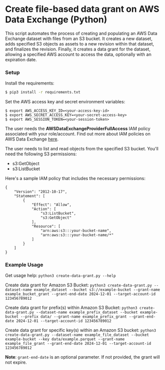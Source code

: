 # Create file-based data grant on AWS Data Exchange (Python)

This script automates the process of creating and populating an AWS Data Exchange dataset with files from an S3 bucket. It creates a new dataset, adds specified S3 objects as assets to a new revision within that dataset, and finalizes the revision. Finally, it creates a data grant for the dataset, allowing a specified AWS account to access the data, optionally with an expiration date.

### Setup

Install the requirements:

```bash
$ pip3 install -r requirements.txt
```

Set the AWS access key and secret environment variables:

```
$ export AWS_ACCESS_KEY_ID=<your-access-key-id>
$ export AWS_SECRET_ACCESS_KEY=<your-secret-access-key>
$ export AWS_SESSION_TOKEN=<your-session-token>
```

The user needs the **AWSDataExchangeProviderFullAccess** IAM policy associated with your role/account. Find out more
about IAM policies on AWS Data Exchange [here](https://docs.aws.amazon.com/data-exchange/latest/userguide/auth-access.html).

The user needs to list and read objects from the specified S3 bucket. You'll need the following S3 permissions:
- s3:GetObject
- s3:ListBucket

Here's a sample IAM policy that includes the necessary permissions:
```
{
    "Version": "2012-10-17",
    "Statement": [
        {
            "Effect": "Allow",
            "Action": [
                "s3:ListBucket",
                "s3:GetObject"
            ],
            "Resource": [
                "arn:aws:s3:::your-bucket-name",
                "arn:aws:s3:::your-bucket-name/*"
            ]
        }
    ]
}
```
### Example Usage

Get usage help: `python3 create-data-grant.py --help`

Create data grant for Amazon S3 Bucket: `python3 create-data-grant.py --dataset-name example_dataset --bucket s3://example-bucket --grant-name example_bucket_grant --grant-end-date 2024-12-01 --target-account-id 123456789012`

Create data grant for prefix(s) within Amazon S3 Bucket: `python3 create-data-grant.py --dataset-name example_prefix_dataset --bucket example-bucket --prefix data/ --grant-name example_prefix_grant --grant-end-date 2024-12-01 --target-account-id 123456789012`

Create data grant for specific key(s) within an Amazon S3 bucket: `python3 create-data-grant.py --dataset-name example_file_dataset --bucket example-bucket --key data/example.parquet --grant-name example_file_grant --grant-end-date 2024-12-01 --target-account-id 123456789012`

**Note**: `grant-end-date` is an optional parameter. If not provided, the grant will not expire.